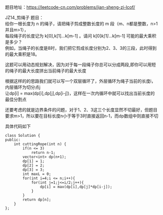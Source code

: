 题目地址：https://leetcode-cn.com/problems/jian-sheng-zi-lcof/  

JZ14_剪绳子 题目：  
    给你一根长度为 n 的绳子，请把绳子剪成整数长度的 m 段（m、n都是整数，n>1并且m>1），  
    每段绳子的长度记为 k[0],k[1]...k[m-1] 。请问 k[0]*k[1]*...k[m-1] 可能的最大乘积是多少？  
    例如，当绳子的长度是8时，我们把它剪成长度分别为2、3、3的三段，此时得到的最大乘积是18。  
  
这题可以用动态规划解决，因为对于每一段绳子你总可以分成两段,即你可以用短的绳子的最大长度拼出当前绳子的最大长度  
  
根据这样的的思路我们就可以写一个双层循环了，外层循环为绳子当前的长度i，内层循环为切分点j  
让dp[i] = max(dp[i],dp[j],dp[i-j])，这样在一次内循环中就可以找出当前长度的最佳分割点  

还要考虑的就是边界条件的问题，对于1、2、3这三个长度显然不切最好，但题目要求m>1，所以要在目标长度n小于等于3时直接返回n-1，而dp数组中则直接不切  

具体代码如下
```
class Solution {
public:
    int cuttingRope(int n) {
        if(n <= 3)
            return n-1;
        vector<int> dp(n+1);
        dp[1] = 1;
        dp[2] = 2;
        dp[3] = 3;
        int maxL = 0;
        for(int i=4;i <= n;i++){
            for(int j=1;j<=i/2;j++){
                dp[i] = max(dp[i],dp[j]*dp[i-j]);
            }
        }
        return dp[n];
    }
};
```

